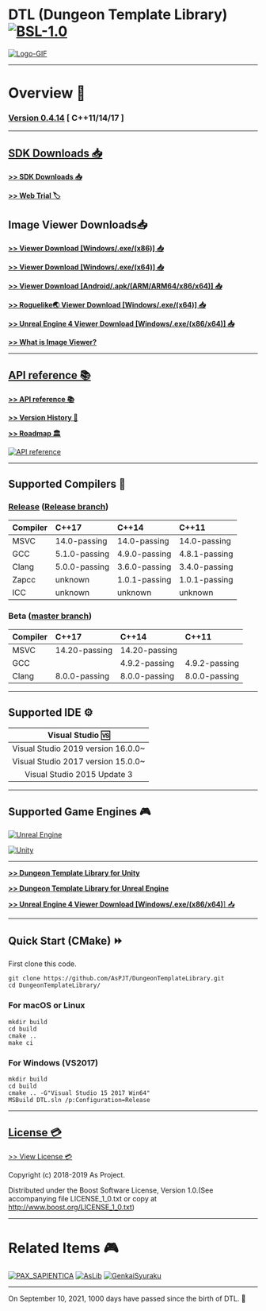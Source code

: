 # DTL (Dungeon Template Library) [![BSL-1.0](https://img.shields.io/badge/license-BSL--1.0-blue.svg)](https://github.com/AsPJT/DungeonTemplateLibrary/blob/master/LICENSE_1_0.txt)

[![Logo-GIF](https://raw.githubusercontent.com/AsPJT/DungeonPicture/master/Picture/Logo/logo_color800_2.gif)](https://github.com/AsPJT/DungeonTemplateLibrary/wiki/API-reference)

---

# Overview 💬

### [**Version 0.4.14**](https://github.com/AsPJT/DungeonTemplateLibrary/releases) [ C++11/14/17 ]

---

## [SDK Downloads 📥](https://github.com/AsPJT/DungeonTemplateLibrary/releases)

[**>> SDK Downloads 📥**](https://github.com/AsPJT/DungeonTemplateLibrary/releases)

[**>> Web Trial 🏷**](https://github.com/AsPJT/DungeonTemplateLibrary/wiki/Web-Trial)

## Image Viewer Downloads📥

[**>> Viewer Download [Windows/.exe/(x86)] 📥**](https://www.dropbox.com/s/g0a1zifwf2nprl4/DungeonTemplateLibraryViewer%28x86%29.exe?dl=1)

[**>> Viewer Download [Windows/.exe/(x64)] 📥**](https://www.dropbox.com/s/xqplksy0oa0jc0m/DungeonTemplateLibraryViewer%28x64%29.exe?dl=1)

[**>> Viewer Download [Android/.apk/(ARM/ARM64/x86/x64)] 📥**](https://play.google.com/store/apps/details?id=com.AndroidDTL)

[**>> Roguelike🌏 Viewer Download [Windows/.exe/(x64)] 📥**](https://www.dropbox.com/s/qmm0ovlijifiygc/RoguelikeViewer%28x64%29.exe?dl=1)

[**>> Unreal Engine 4 Viewer Download [Windows/.exe/(x86/x64)] 📥**](https://drive.google.com/open?id=10eSTRS40n4jJrsOtM5_VOkwzVDfYIrc7)

[**>> What is Image Viewer?**](https://github.com/AsPJT/DungeonTemplateLibrary/wiki/Image-Viewer)

---

## [API reference 📚](https://github.com/AsPJT/DungeonTemplateLibrary/wiki/API-reference)

[**>> API reference 📚**](https://github.com/AsPJT/DungeonTemplateLibrary/wiki/API-reference)

[**>> Version History 📜**](https://github.com/AsPJT/DungeonTemplateLibrary/wiki/Version-History)

[**>> Roadmap 🏛**](https://github.com/AsPJT/DungeonTemplateLibrary/wiki/Roadmap)

[![API reference](https://raw.githubusercontent.com/AsPJT/DungeonPicture/master/Picture/UE4/psi480.gif)](https://github.com/AsPJT/DungeonTemplateLibrary/wiki/API-reference)

---

## Supported Compilers 🔧

### [Release](https://github.com/AsPJT/DungeonTemplateLibrary/releases) ([Release branch](https://github.com/AsPJT/DungeonTemplateLibrary/tree/release))

|Compiler|C++17|C++14|C++11|
|:---|:---|:---|:---|
|MSVC|14.0-passing|14.0-passing|14.0-passing|
|GCC|5.1.0-passing|4.9.0-passing|4.8.1-passing|
|Clang|5.0.0-passing|3.6.0-passing|3.4.0-passing|
|Zapcc|unknown|1.0.1-passing|1.0.1-passing|
|ICC|unknown|unknown|unknown|

### Beta ([master branch](https://github.com/AsPJT/DungeonTemplateLibrary))

|Compiler|C++17|C++14|C++11|
|:---|:---|:---|:---|
|MSVC|14.20-passing|14.20-passing||
|GCC||4.9.2-passing|4.9.2-passing|
|Clang|8.0.0-passing|8.0.0-passing|8.0.0-passing|

---

## Supported IDE ⚙

|Visual Studio 🆚|
|:---:|
|Visual Studio 2019 version 16.0.0~|
|Visual Studio 2017 version 15.0.0~|
|Visual Studio 2015 Update 3|

---

## Supported Game Engines 🎮

[![Unreal Engine](https://raw.githubusercontent.com/AsPJT/AsPJT/master/Picture/dungeon_template_library_unreal_engine.png)](https://github.com/AsPJT/DungeonTemplateLibrary/wiki/Unreal-Engine-4)

[![Unity](https://raw.githubusercontent.com/AsPJT/AsPJT/master/Picture/dungeon_template_library_unity.png)](https://github.com/AsPJT/DungeonTemplateLibrary/wiki/Unity)

---

[**>> Dungeon Template Library for Unity**](https://github.com/AsPJT/DungeonTemplateLibrary/wiki/Unity)

[**>> Dungeon Template Library for Unreal Engine**](https://github.com/AsPJT/DungeonTemplateLibrary/wiki/Unreal-Engine-4)

[**>> Unreal Engine 4 Viewer Download [Windows/.exe/(x86/x64)**] 📥](https://drive.google.com/open?id=10eSTRS40n4jJrsOtM5_VOkwzVDfYIrc7)

---

## Quick Start (CMake) ⏩

First clone this code.

```
git clone https://github.com/AsPJT/DungeonTemplateLibrary.git
cd DungeonTemplateLibrary/
```

### For macOS or Linux

```
mkdir build
cd build
cmake ..
make ci
```

### For Windows (VS2017)

```
mkdir build
cd build
cmake .. -G"Visual Studio 15 2017 Win64"
MSBuild DTL.sln /p:Configuration=Release
```

---

## [License 💳](https://github.com/AsPJT/DungeonTemplateLibrary/blob/master/LICENSE_1_0.txt)

[>> View License 💳](https://github.com/AsPJT/DungeonTemplateLibrary/blob/master/LICENSE_1_0.txt)

Copyright (c) 2018-2019 As Project.

Distributed under the Boost Software License, Version 1.0.(See accompanying file LICENSE_1_0.txt or copy at http://www.boost.org/LICENSE_1_0.txt)

---

# Related Items 🎮

[![PAX_SAPIENTICA](https://raw.githubusercontent.com/Asukana/pax-picture/main/pax_title_2.png)](https://github.com/AsPJT/PAX_SAPIENTICA)
[![AsLib](https://raw.githubusercontent.com/AsPJT/AsPJT/master/Picture/aslib.png)](https://github.com/AsPJT/AsLib)
[![GenkaiSyuraku](https://raw.githubusercontent.com/AsPJT/AsPJT/master/Picture/genkai_syuraku.png)](https://github.com/AsPJT/GenkaiSyuraku)

---

On September 10, 2021, 1000 days have passed since the birth of DTL. 🎉
